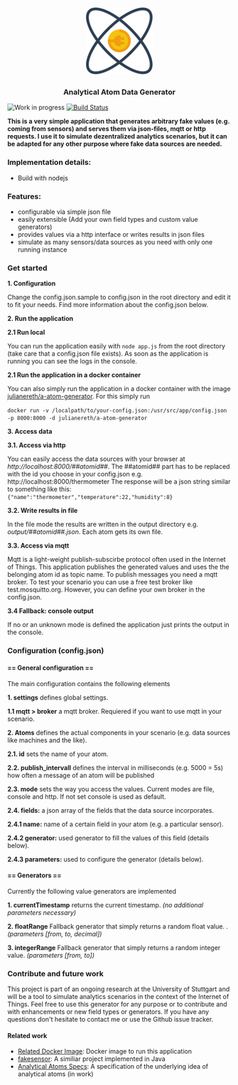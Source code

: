 <h1 align="center">
  <img width="150" src="https://raw.githubusercontent.com/JEreth/A-atom-meta-specs/master/figures/logo.svg?sanitize=true" alt="" />
</h1>

<h3 align="center">Analytical Atom Data Generator</h3>


<img src="https://img.shields.io/badge/status-Work%20in%20progress-yellow.svg?style=flat-square" alt="Work in progress" /> [![Build Status](https://travis-ci.org/JEreth/A-atom-generator.svg?branch=master)](https://travis-ci.org/JEreth/A-atom-generator)

**This is a very simple application that generates arbitrary fake values (e.g. coming from sensors) and serves them via json-files, mqtt or http requests. I use it to simulate dezentralized analytics scenarios, but it can be adapted for any other purpose where fake data sources are needed.**

### Implementation details:

* Build with nodejs

### Features:

* configurable via simple json file
* easily extensible (Add your own field types and custom value generators)
* provides values via a http interface or writes results in json files
* simulate as many sensors/data sources as you need with only one running instance

### Get started

**1.  Configuration**

Change the config.json.sample to config.json in the root directory and edit it to fit your needs. Find more information about the config.json below.

**2.  Run the application**

**2.1 Run local**

You can run the application easily with `node app.js` from the root directory (take care that a config.json file exists).
As soon as the application is running you can see the logs in the console.

**2.1 Run the application in a docker container**

You can also simply run the application in a docker container with the image [julianereth/a-atom-generator](https://hub.docker.com/r/julianereth/a-atom-generator/). For this simply run

`docker run -v /localpath/to/your-config.json:/usr/src/app/config.json -p 8000:8000 -d julianereth/a-atom-generator`

**3. Access data**

**3.1. Access via http**

You can easily access the data sources with your browser at *http://localhost:8000/##atomid##*. The ##atomid## part has to be replaced with the id you choose in your config.json e.g. http://localhost:8000/thermometer
The response will be a json string similar to something like this:
`{"name":"thermometer","temperature":22,"humidity":8}`

**3.2. Write results in file**

In the file mode the results are written in the output directory e.g. *output/##atomid##.json*. Each atom gets its own file.

**3.3. Access via mqtt**

Mqtt is a light-weight publish-subscirbe protocol often used in the Internet of Things. This application publishes the generated values and uses the the belonging atom id as topic name. To publish messages you need a mqtt broker. To test your scenario you can use a free test broker like test.mosquitto.org. However, you can define your own broker in the config.json.

**3.4 Fallback: console output**

If no or an unknown mode is defined the application just prints the output in the console.

### Configuration (config.json)

#### == General configuration ==
The main configuration contains the following elements

**1. settings** defines global settings.

**1.1 mqtt > broker** a mqtt broker. Requiered  if you want to use mqtt in your scenario.

**2. Atoms** defines the actual components in your scenario (e.g. data sources like machines and the like).

**2.1. id** sets the name of your atom.

**2.2. publish_intervall** defines the interval in milliseconds (e.g. 5000 = 5s) how often a message of an atom will be published

**2.3. mode** sets the way you access the values. Current modes are file, console and http. If not set console is used as default.

**2.4. fields:** a json array of the fields that the data source incorporates.

**2.4.1 name:** name of a certain field in your atom (e.g. a particular sensor).

**2.4.2 generator:** used generator to fill the values of this field (details below).

**2.4.3 parameters:** used to configure the generator (details below).

#### == Generators ==
Currently the following value generators are implemented

**1. currentTimestamp** returns the current timestamp. *(no additional parameters necessary)*

**2. floatRange** Fallback generator that simply returns a random float value. . *(parameters [from, to, decimal])*

**3. integerRange** Fallback generator that simply returns a random integer value. *(parameters [from, to])*


### Contribute and future work
This project is part of an ongoing research at the University of Stuttgart and will be a tool to simulate analytics scenarios in the context of the Internet of Things. Feel free to use this generator for any purpose or to contribute and with enhancements or new field types or generators.
If you have any questions don't hesitate to contact me or use the Github issue tracker.

#### Related work
- [Related Docker Image](https://hub.docker.com/r/julianereth/a-atom-generator/): Docker image to run this application
- [fakesensor](https://github.com/JEreth/fakesensor): A similiar project implemented in Java
- [Analytical Atoms Specs](https://github.com/JEreth/A-atom-meta-specs): A specification of the underlying idea of analytical atoms (in work)
